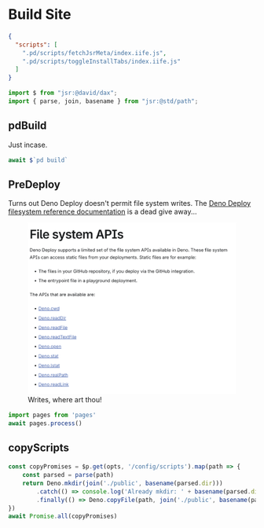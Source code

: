 # Build Site

```json
{
  "scripts": [
    ".pd/scripts/fetchJsrMeta/index.iife.js",
    ".pd/scripts/toggleInstallTabs/index.iife.js"
  ]
}
```

```ts
import $ from "jsr:@david/dax";
import { parse, join, basename } from "jsr:@std/path";
```

## pdBuild
Just incase.
```ts
await $`pd build`
```

## PreDeploy
Turns out Deno Deploy doesn't permit file system writes. The [Deno Deploy filesystem reference documentation](https://docs.deno.com/deploy/api/runtime-fs) is a dead give away...
<figure>
  <img src="/img/noWriting.png" alt="Install Deno"/>
  <figcaption>Writes, where art thou!</figcaption>
</figure>

```ts
import pages from 'pages'
await pages.process()
```

## copyScripts
```ts
const copyPromises = $p.get(opts, '/config/scripts').map(path => {
    const parsed = parse(path)
    return Deno.mkdir(join('./public', basename(parsed.dir)))
        .catch(() => console.log('Already mkdir: ' + basename(parsed.dir)))
        .finally(() => Deno.copyFile(path, join('./public', basename(parsed.dir), parsed.base)))
})
await Promise.all(copyPromises)
```
